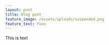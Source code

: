 ```yaml
---
layout: post
title: Blog post
feature_image: /assets/uploads/suspended.png
feature_text: Fioo
---
```

This is text